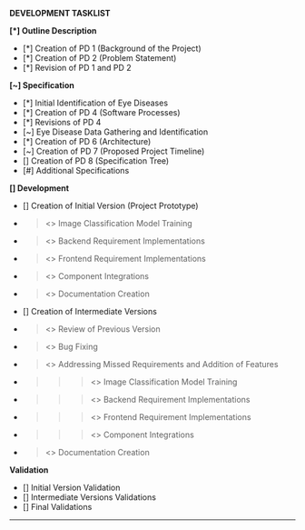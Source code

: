 **DEVELOPMENT TASKLIST**

**[*] Outline Description**
* [*] Creation of PD 1 (Background of the Project)
* [*] Creation of PD 2 (Problem Statement)
* [*] Revision of PD 1 and PD 2

**[~] Specification**
* [*] Initial Identification of Eye Diseases
* [*] Creation of PD 4 (Software Processes)
* [*] Revisions of PD 4
* [~] Eye Disease Data Gathering and Identification
* [*] Creation of PD 6 (Architecture)
* [~] Creation of PD 7 (Proposed Project Timeline)
* [] Creation of PD 8 (Specification Tree)
* [#] Additional Specifications

**[] Development**
* [] Creation of Initial Version (Project Prototype)
* > <> Image Classification Model Training
* > <> Backend Requirement Implementations
* > <> Frontend Requirement Implementations
* > <> Component Integrations
* > <> Documentation Creation

* [] Creation of Intermediate Versions
* > <> Review of Previous Version
* > <> Bug Fixing
* > <> Addressing Missed Requirements and Addition of Features
* >>> <> Image Classification Model Training
* >>> <> Backend Requirement Implementations
* >>> <> Frontend Requirement Implementations
* >>> <> Component Integrations
* > <> Documentation Creation

**Validation**
* [] Initial Version Validation
* [] Intermediate Versions Validations
* [] Final Validations



----------------------------------------------------------------